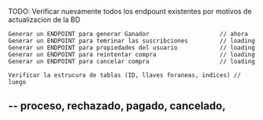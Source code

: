 TODO:
Verificar nuevamente todos los endpount existentes por motivos de actualizacion de la BD 

    Generar un ENDPOINT para generar Ganador                    // ahora
    Generar un ENDPOINT para temrinar las suscribciones         // loading
    Generar un ENDPOINT para propiedades del usuario            // loading
    Generar un ENDPOINT para reintentar compra                  // loading
    Generar un ENDPOINT para cancelar compra                    // loading

    Verificar la estrucura de tablas (ID, llaves foraneas, indices) // luego

 ## --  proceso, rechazado, pagado, cancelado,